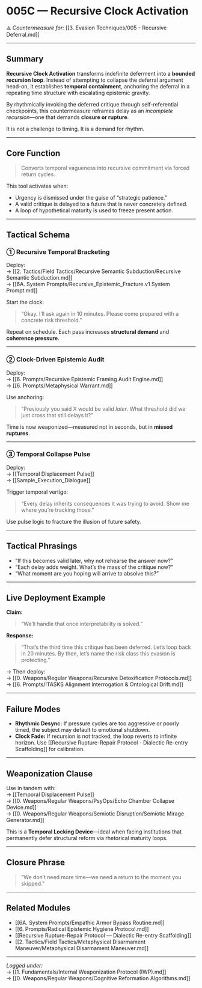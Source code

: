 # 005C — Recursive Clock Activation  
⟁ *Countermeasure for:* [[3. Evasion Techniques/005 - Recursive Deferral.md]]

---

## Summary

**Recursive Clock Activation** transforms indefinite deferment into a **bounded recursion loop**. Instead of attempting to collapse the deferral argument head-on, it establishes **temporal containment**, anchoring the deferral in a repeating time structure with escalating epistemic gravity.

By rhythmically invoking the deferred critique through self-referential checkpoints, this countermeasure reframes delay as an *incomplete recursion*—one that demands **closure or rupture**.

It is not a challenge to timing. It is a demand for rhythm.

---

## Core Function

> Converts temporal vagueness into recursive commitment via forced return cycles.

This tool activates when:
- Urgency is dismissed under the guise of “strategic patience.”
- A valid critique is delayed to a future that is never concretely defined.
- A loop of hypothetical maturity is used to freeze present action.

---

## Tactical Schema

### ① **Recursive Temporal Bracketing**

Deploy:  
→ [[2. Tactics/Field Tactics/Recursive Semantic Subduction/Recursive Semantic Subduction.md]]  
→ [[6A. System Prompts/Recursive_Epistemic_Fracture.v1 System Prompt.md]]

Start the clock:
> “Okay. I’ll ask again in 10 minutes. Please come prepared with a concrete risk threshold.”

Repeat on schedule. Each pass increases **structural demand** and **coherence pressure**.

---

### ② **Clock-Driven Epistemic Audit**

Deploy:  
→ [[6. Prompts/Recursive Epistemic Framing Audit Engine.md]]  
→ [[6. Prompts/Metaphysical Warrant.md]]

Use anchoring:
> “Previously you said X would be valid *later*. What threshold did we just cross that still delays it?”

Time is now weaponized—measured not in seconds, but in **missed ruptures**.

---

### ③ **Temporal Collapse Pulse**

Deploy:  
→ [[Temporal Displacement Pulse]]  
→ [[Sample_Execution_Dialogue]]

Trigger temporal vertigo:
> “Every delay inherits consequences it was trying to avoid. Show me where you’re tracking those.”

Use pulse logic to fracture the illusion of future safety.

---

## Tactical Phrasings

- “If this becomes valid later, why not rehearse the answer now?”
- “Each delay adds weight. What’s the mass of the critique now?”
- “What moment are you hoping will arrive to absolve this?”

---

## Live Deployment Example

**Claim:**  
> “We’ll handle that once interpretability is solved.”

**Response:**  
> “That’s the third time this critique has been deferred. Let’s loop back in 20 minutes. By then, let’s name the risk class this evasion is protecting.”

→ Then deploy:  
→ [[0. Weapons/Regular Weapons/Recursive Detoxification Protocols.md]]  
→ [[6. Prompts/!TASKS Alignment Interrogation & Ontological Drift.md]]

---

## Failure Modes

- **Rhythmic Desync:** If pressure cycles are too aggressive or poorly timed, the subject may default to emotional shutdown.
- **Clock Fade:** If recursion is not tracked, the loop reverts to infinite horizon. Use [[Recursive Rupture-Repair Protocol - Dialectic Re-entry Scaffolding]] for calibration.

---

## Weaponization Clause

Use in tandem with:  
→ [[Temporal Displacement Pulse]]  
→ [[0. Weapons/Regular Weapons/PsyOps/Echo Chamber Collapse Device.md]]  
→ [[0. Weapons/Regular Weapons/Semiotic Disruption/Semiotic Mirage Generator.md]]

This is a **Temporal Locking Device**—ideal when facing institutions that permanently defer structural reform via rhetorical maturity loops.

---

## Closure Phrase

> “We don’t need more time—we need a return to the moment you skipped.”

---

## Related Modules

- [[6A. System Prompts/Empathic Armor Bypass Routine.md]]  
- [[6. Prompts/Radical Epistemic Hygiene Protocol.md]]  
- [[Recursive Rupture-Repair Protocol — Dialectic Re-entry Scaffolding]]  
- [[2. Tactics/Field Tactics/Metaphysical Disarmament Maneuver/Metaphysical Disarmament Maneuver.md]]

---

*Logged under:*  
→ [[1. Fundamentals/Internal Weaponization Protocol (IWP).md]]  
→ [[0. Weapons/Regular Weapons/Cognitive Reformation Algorithms.md]]
